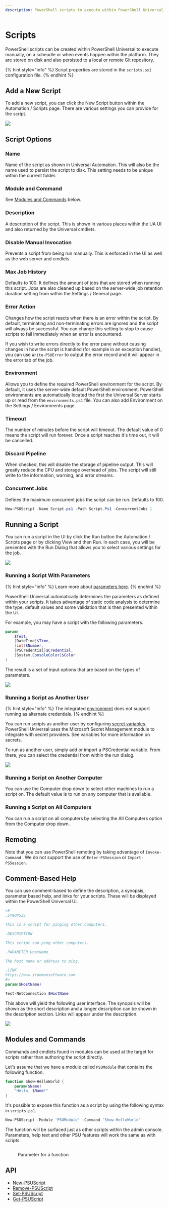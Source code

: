 ```yaml
---
description: PowerShell scripts to execute within PowerShell Universal.
---
```


# Scripts

PowerShell scripts can be created within PowerShell Universal to execute manually, on a scheudle or when events happen within the platform. They are stored on disk and also persisted to a local or remote Git repository.

{% hint style="info" %}
Script properties are stored in the `scripts.ps1` configuration file.
{% endhint %}

## Add a New Script

To add a new script, you can click the New Script button within the Automation / Scripts page. There are various settings you can provide for the script.

![](<../../.gitbook/assets/image (230).png>)

## Script Options

### **Name**

Name of the script as shown in Universal Automation. This will also be the name used to persist the script to disk. This setting needs to be unique within the current folder.

### Module and Command

See [Modules and Commands](./#modules-and-commands) below.

### **Description**

A description of the script. This is shown in various places within the UA UI and also returned by the Universal cmdlets.

### **Disable Manual Invocation**

Prevents a script from being run manually. This is enforced in the UI as well as the web server and cmdlets.

### **Max Job History**

Defaults to 100. It defines the amount of jobs that are stored when running this script. Jobs are also cleaned up based on the server-wide job retention duration setting from within the Settings / General page.

### **Error Action**

Changes how the script reacts when there is an error within the script. By default, terminating and non-terminating errors are ignored and the script will always be successful. You can change this setting to stop to cause scripts to fail immediately when an error is encountered.

If you wish to write errors directly to the error pane without causing changes in how the script is handled (for example in an exception handler), you can use `Write-PSUError` to output the error record and it will appear in the error tab of the job.

### **Environment**

Allows you to define the required PowerShell environment for the script. By default, it uses the server-wide default PowerShell environment. PowerShell environments are automatically located the first the Universal Server starts up or read from the `environments.ps1` file. You can also add Environment on the Settings / Environments page.

### **Timeout**

The number of minutes before the script will timeout. The default value of 0 means the script will run forever. Once a script reaches it's time out, it will be cancelled.

### Discard Pipeline

When checked, this will disable the storage of pipeline output. This will greatly reduce the CPU and storage overhead of jobs. The script will still write to the information, warning, and error streams.

### **Concurrent Jobs**

Defines the maximum concurrent jobs the script can be run. Defaults to 100.

```powershell
New-PSUScript -Name Script.ps1 -Path Script.Ps1 -ConcurrentJobs 1
```

## Running a Script

You can run a script in the UI by click the Run button the Automation / Scripts page or by clicking View and then Run. In each case, you will be presented with the Run Dialog that allows you to select various settings for the job.

![](<../../.gitbook/assets/image (225).png>)

### Running a Script With Parameters

{% hint style="info" %}
Learn more about [parameters here](parameters.md).
{% endhint %}

PowerShell Universal automatically determines the parameters as defined within your scripts. It takes advantage of static code analysis to determine the type, default values and some validation that is then presented within the UI.

For example, you may have a script with the following parameters.

```powershell
param(
    $Test,
    [DateTime]$Time, 
    [int]$Number,
    [PSCredential]$Credential,
    [System.ConsoleColor]$Color
)
```

The result is a set of input options that are based on the types of parameters.

![](<../../.gitbook/assets/image (420).png>)

### Running a Script as Another User

{% hint style="info" %}
The integrated [environment](../../config/environments.md) does not support running as alternate credentials.
{% endhint %}

You can run scripts as another user by configuring [secret variables](../../platform/variables.md#creating-a-secret-variable). PowerShell Universal uses the Microsoft Secret Management module to integrate with secret providers. See variables for more information on secrets.

To run as another user, simply add or import a PSCredential variable. From there, you can select the credential from within the run dialog.

![](<../../.gitbook/assets/image (89).png>)

### Running a Script on Another Computer

You can use the Computer drop down to select other machines to run a script on. The default value is to run on any computer that is available.

### Running a Script on All Computers

You can run a script on all computers by selecting the All Computers option from the Computer drop down.

## Remoting

Note that you can use PowerShell remoting by taking advantage of `Invoke-Command` . We do not support the use of `Enter-PSSession` or `Import-PSSession`.

## Comment-Based Help

You can use comment-based to define the description, a synopsis, parameter based help, and links for your scripts. These will be displayed within the PowerShell Universal UI.

```powershell
<#
.SYNOPSIS 

This is a script for pinging other computers. 

.DESCRIPTION

This script can ping other computers. 

.PARAMETER HostName

The host name or address to ping. 

.LINK
https://www.ironmansoftware.com
#>
param($HostName)

Test-NetConnection $HostName
```

This above will yield the following user interface. The synopsis will be shown as the short description and a longer description can be shown in the description section. Links will appear under the description.

![](<../../.gitbook/assets/image (431).png>)

## Modules and Commands

Commands and cmdlets found in modules can be used at the target for scripts rather than authoring the script directly.&#x20;

Let's assume that we have a module called `PSUModule` that contains the following function.

```powershell
function Show-HelloWorld {
    param($Name)
    "Hello, $Name!"
}
```

It's possible to expose this function as a script by using the following syntax in `scripts.ps1`.

```powershell
New-PSUScript -Module 'PSUModule' -Command 'Show-HelloWorld'
```

The function will be surfaced just as other scripts within the admin console. Parameters, help text and other PSU features will work the same as with scripts.

<figure><img src="../../.gitbook/assets/image (578).png" alt=""><figcaption><p>Parameter for a function<br></p></figcaption></figure>

## API

* [New-PSUScript](https://github.com/ironmansoftware/universal-docs/blob/master/cmdlets/New-PSUScript.txt)
* [Remove-PSUScript](https://github.com/ironmansoftware/universal-docs/blob/master/cmdlets/Remove-PSUScript.txt)
* [Set-PSUScript](https://github.com/ironmansoftware/universal-docs/blob/master/cmdlets/Set-PSUScript.txt)
* [Get-PSUScript](https://github.com/ironmansoftware/universal-docs/blob/master/cmdlets/Get-PSUScript.txt)
